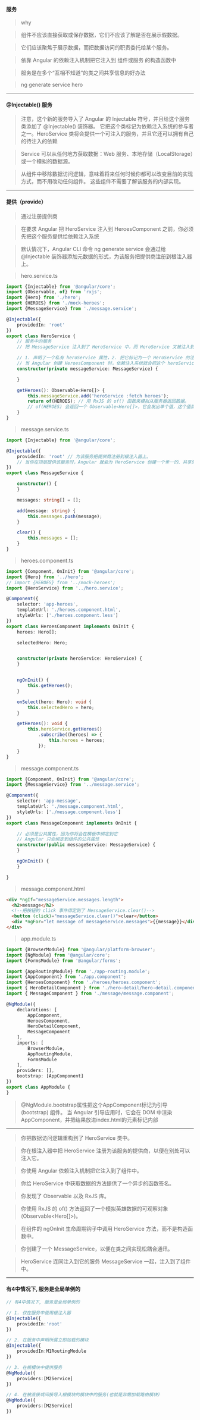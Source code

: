 #### 服务
>why

>组件不应该直接获取或保存数据，它们不应该了解是否在展示假数据。

>它们应该聚焦于展示数据，而把数据访问的职责委托给某个服务。

>依靠 Angular 的依赖注入机制把它注入到 组件或服务 的构造函数中

>服务是在多个“互相不知道”的类之间共享信息的好办法

>ng generate service hero

***

#### @Injectable() 服务

>注意，这个新的服务导入了 Angular 的 Injectable 符号，并且给这个服务类添加了 @Injectable() 装饰器。 它把这个类标记为依赖注入系统的参与者之一。HeroService 类将会提供一个可注入的服务，并且它还可以拥有自己的待注入的依赖

>Service 可以从任何地方获取数据：Web 服务、本地存储（LocalStorage）或一个模拟的数据源。

>从组件中移除数据访问逻辑，意味着将来任何时候你都可以改变目前的实现方式，而不用改动任何组件。 这些组件不需要了解该服务的内部实现。

***

#### 提供（provide）
>通过注册提供商

>在要求 Angular 把 HeroService 注入到 HeroesComponent 之前，你必须先把这个服务提供给依赖注入系统

>默认情况下，Angular CLI 命令 ng generate service 会通过给 @Injectable 装饰器添加元数据的形式，为该服务把提供商注册到根注入器上。

>hero.service.ts

```ts
import {Injectable} from '@angular/core';
import {Observable, of} from 'rxjs';
import {Hero} from './hero';
import {HEROES} from './mock-heroes';
import {MessageService} from './message.service';

@Injectable({
    providedIn: 'root'
})
export class HeroService {
    // 服务中的服务
    // 把 MessageService 注入到了 HeroService 中，而 HeroService 又被注入到了 HeroesComponent 中。

    // 1. 声明了一个私有 heroService 属性，2. 把它标记为一个 HeroService 的注入点
    // 当 Angular 创建 HeroesComponent 时，依赖注入系统就会把这个 heroService 参数设置为 HeroService 的单例对象。
    constructor(private messageService: MessageService) {

    }

    getHeroes(): Observable<Hero[]> {
        this.messageService.add('heroService :fetch heroes');
        return of(HEROES); // 用 RxJS 的 of() 函数来模拟从服务器返回数据。
        // of(HEROES) 会返回一个 Observable<Hero[]>，它会发出单个值，这个值就是这些模拟英雄的数组。
    }
}
```

>message.service.ts

```ts
import {Injectable} from '@angular/core';

@Injectable({
    providedIn: 'root' // 为该服务把提供商注册到根注入器上。
    // 当你在顶层提供该服务时，Angular 就会为 HeroService 创建一个单一的、共享的实例，并把它注入到任何想要它的类上
})
export class MessageService {

    constructor() {
    }

    messages: string[] = [];

    add(message: string) {
        this.messages.push(message);
    }

    clear() {
        this.messages = [];
    }
}
```

>heroes.component.ts

```ts
import {Component, OnInit} from '@angular/core';
import {Hero} from '../hero';
// import {HEROES} from '../mock-heroes';
import {HeroService} from '../hero.service';

@Component({
    selector: 'app-heroes',
    templateUrl: './heroes.component.html',
    styleUrls: ['./heroes.component.less']
})
export class HeroesComponent implements OnInit {
    heroes: Hero[];

    selectedHero: Hero;


    constructor(private heroService: HeroService) {
    }


    ngOnInit() {
        this.getHeroes();
    }

    onSelect(hero: Hero): void {
        this.selectedHero = hero;
    }

    getHeroes(): void {
        this.heroService.getHeroes()
            .subscribe((heroes) => {
                this.heroes = heroes;
            });
    }
}
```

>message.component.ts

```ts
import {Component, OnInit} from '@angular/core';
import {MessageService} from '../message.service';

@Component({
    selector: 'app-message',
    templateUrl: './message.component.html',
    styleUrls: ['./message.component.less']
})
export class MessageComponent implements OnInit {

    // 必须是公共属性，因为你将会在模板中绑定到它
    // Angular 只会绑定到组件的公共属性
    constructor(public messageService: MessageService) {
    }

    ngOnInit() {
    }

}
```

>message.component.html

```html
<div *ngIf="messageService.messages.length">
  <h2>message</h2>
  <!--把按钮的 click 事件绑定到了 MessageService.clear()-->
  <button (click)="messageService.clear()">clear</button>
  <div *ngFor="let message of messageService.messages">{{message}}</div>
</div>
```

>app.module.ts

```ts
import {BrowserModule} from '@angular/platform-browser';
import {NgModule} from '@angular/core';
import {FormsModule} from '@angular/forms';

import {AppRoutingModule} from './app-routing.module';
import {AppComponent} from './app.component';
import {HeroesComponent} from './heroes/heroes.component';
import { HeroDetailComponent } from './hero-detail/hero-detail.component';
import { MessageComponent } from './message/message.component';

@NgModule({
    declarations: [
        AppComponent,
        HeroesComponent,
        HeroDetailComponent,
        MessageComponent
    ],
    imports: [
        BrowserModule,
        AppRoutingModule,
        FormsModule
    ],
    providers: [],
    bootstrap: [AppComponent]
})
export class AppModule {
}
```
>@NgModule.bootstrap属性把这个AppComponent标记为引导 (bootstrap) 组件。 当 Angular 引导应用时，它会在 DOM 中渲染AppComponent，并把结果放进index.html的<my-app>元素标记内部

***
>你把数据访问逻辑重构到了 HeroService 类中。

>你在根注入器中把 HeroService 注册为该服务的提供商，以便在别处可以注入它。

>你使用 Angular 依赖注入机制把它注入到了组件中。

>你给 HeroService 中获取数据的方法提供了一个异步的函数签名。

>你发现了 Observable 以及 RxJS 库。

>你使用 RxJS 的 of() 方法返回了一个模拟英雄数据的可观察对象 (Observable<Hero[]>)。

>在组件的 ngOnInit 生命周期钩子中调用 HeroService 方法，而不是构造函数中。

>你创建了一个 MessageService，以便在类之间实现松耦合通讯。

>HeroService 连同注入到它的服务 MessageService 一起，注入到了组件中。

***
#### 有4中情况下, 服务是全局单例的
```ts
// 有4中情况下, 服务是全局单例的

// 1. 仅在服务中使用根注入器
@Injectable({
    providedIn:'root'
})

// 2. 在服务中声明所属立即加载的模块
@Injectable({
    providedIn:M1RoutingModule
})

// 3. 在根模块中提供服务
@NgModule({
    providers:[M2Service]
})

// 4. 在被直接或间接导入根模块的模块中的服务(也就是非懒加载路由模块)
@NgModule({
    providers:[M2Service]
})

```